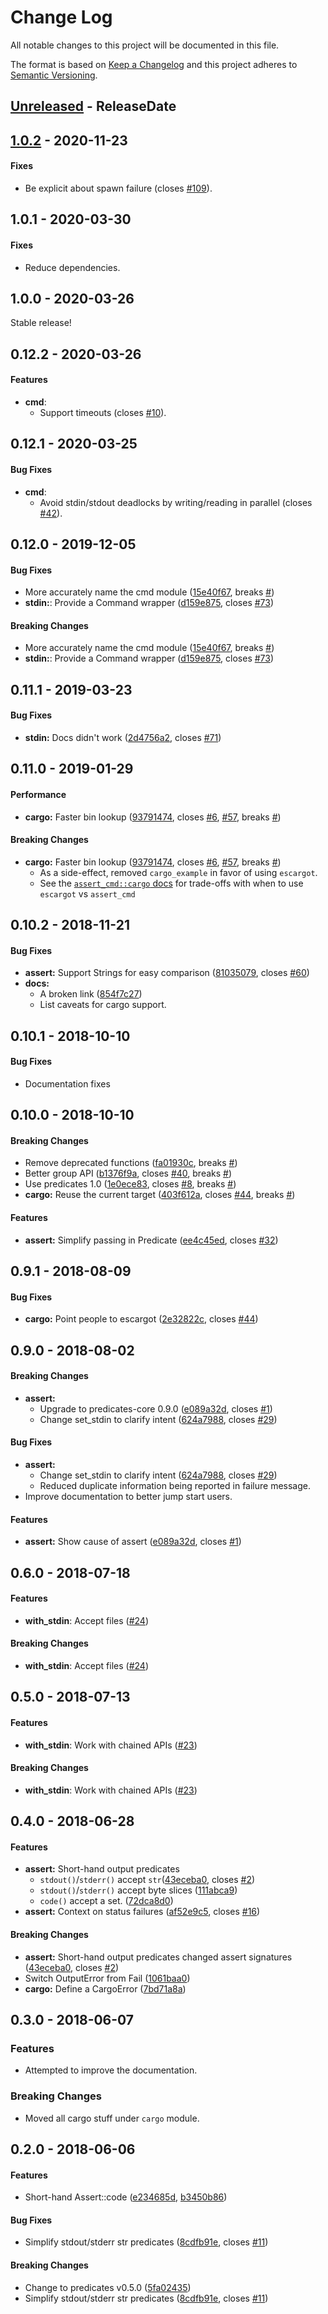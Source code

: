 # Change Log
All notable changes to this project will be documented in this file.

The format is based on [Keep a Changelog](http://keepachangelog.com/)
and this project adheres to [Semantic Versioning](http://semver.org/).

<!-- next-header -->
## [Unreleased] - ReleaseDate

## [1.0.2] - 2020-11-23

#### Fixes

- Be explicit about spawn failure (closes [#109](https://github.com/assert-rs/assert_cmd/issues/109)).

## 1.0.1 - 2020-03-30

#### Fixes

- Reduce dependencies.

## 1.0.0 - 2020-03-26

Stable release!

## 0.12.2 - 2020-03-26

#### Features

* **cmd**:
  * Support timeouts (closes [#10](https://github.com/assert-rs/assert_cmd/issues/20)).

## 0.12.1 - 2020-03-25


#### Bug Fixes

* **cmd**:
  * Avoid stdin/stdout deadlocks by writing/reading in parallel (closes [#42](https://github.com/assert-rs/assert_cmd/issues/42)).

## 0.12.0 - 2019-12-05


#### Bug Fixes

*   More accurately name the cmd module ([15e40f67](https://github.com/assert-rs/assert_cmd/commit/15e40f6744b174e07c4fb4bd7703eb77d6e896ee), breaks [#](https://github.com/assert-rs/assert_cmd/issues/))
* **stdin:**:  Provide a Command wrapper ([d159e875](https://github.com/assert-rs/assert_cmd/commit/d159e875aee71841198c67cd1a4e848b8bb9e465), closes [#73](https://github.com/assert-rs/assert_cmd/issues/73))

#### Breaking Changes

*   More accurately name the cmd module ([15e40f67](https://github.com/assert-rs/assert_cmd/commit/15e40f6744b174e07c4fb4bd7703eb77d6e896ee), breaks [#](https://github.com/assert-rs/assert_cmd/issues/))
* **stdin:**:  Provide a Command wrapper ([d159e875](https://github.com/assert-rs/assert_cmd/commit/d159e875aee71841198c67cd1a4e848b8bb9e465), closes [#73](https://github.com/assert-rs/assert_cmd/issues/73))



## 0.11.1 - 2019-03-23


#### Bug Fixes

* **stdin:**  Docs didn't work ([2d4756a2](https://github.com/assert-rs/assert_cmd/commit/2d4756a2e20cafd5fa8904090eee53798a825196), closes [#71](https://github.com/assert-rs/assert_cmd/issues/71))



## 0.11.0 - 2019-01-29


#### Performance

* **cargo:**  Faster bin lookup ([93791474](https://github.com/assert-rs/assert_cmd/commit/9379147429ff1eb8cb0766c696d1ae6141b66a33), closes [#6](https://github.com/assert-rs/assert_cmd/issues/6), [#57](https://github.com/assert-rs/assert_cmd/issues/57), breaks [#](https://github.com/assert-rs/assert_cmd/issues/))

#### Breaking Changes

* **cargo:**  Faster bin lookup ([93791474](https://github.com/assert-rs/assert_cmd/commit/9379147429ff1eb8cb0766c696d1ae6141b66a33), closes [#6](https://github.com/assert-rs/assert_cmd/issues/6), [#57](https://github.com/assert-rs/assert_cmd/issues/57), breaks [#](https://github.com/assert-rs/assert_cmd/issues/))
  * As a side-effect, removed `cargo_example` in favor of using `escargot`.
  * See the [`assert_cmd::cargo` docs](https://docs.rs/assert_cmd/0.11.0/assert_cmd/cargo/index.html) for trade-offs with when to use `escargot` vs `assert_cmd`


## 0.10.2 - 2018-11-21


#### Bug Fixes

* **assert:**  Support Strings for easy comparison ([81035079](https://github.com/assert-rs/assert_cmd/commit/810350793df04ad4e3a7f6d760f23158432c5bb6), closes [#60](https://github.com/assert-rs/assert_cmd/issues/60))
* **docs:**
  * A broken link ([854f7c27](https://github.com/assert-rs/assert_cmd/commit/854f7c278b4977d3f24c47c208766f85bab81a18))
  * List caveats for cargo support.



## 0.10.1 - 2018-10-10


#### Bug Fixes

* Documentation fixes


## 0.10.0 - 2018-10-10


#### Breaking Changes

*   Remove deprecated functions ([fa01930c](https://github.com/assert-rs/assert_cmd/commit/fa01930cb9933d8b1ac024773a8bbf7330783507), breaks [#](https://github.com/assert-rs/assert_cmd/issues/))
*   Better group API ([b1376f9a](https://github.com/assert-rs/assert_cmd/commit/b1376f9a29cbf093c17d1e3a641ee73aa5524e58), closes [#40](https://github.com/assert-rs/assert_cmd/issues/40), breaks [#](https://github.com/assert-rs/assert_cmd/issues/))
*   Use predicates 1.0 ([1e0ece83](https://github.com/assert-rs/assert_cmd/commit/1e0ece8324dccb5d02c42c62b1ab2dea8032a924), closes [#8](https://github.com/assert-rs/assert_cmd/issues/8), breaks [#](https://github.com/assert-rs/assert_cmd/issues/))
* **cargo:**  Reuse the current target ([403f612a](https://github.com/assert-rs/assert_cmd/commit/403f612ab66e7ccacc28c59ca1c52a5c230d4f9b), closes [#44](https://github.com/assert-rs/assert_cmd/issues/44), breaks [#](https://github.com/assert-rs/assert_cmd/issues/))

#### Features

* **assert:**  Simplify passing in Predicate<str> ([ee4c45ed](https://github.com/assert-rs/assert_cmd/commit/ee4c45ede885a57a2d2e2b5fe74801b12578893a), closes [#32](https://github.com/assert-rs/assert_cmd/issues/32))



## 0.9.1 - 2018-08-09


#### Bug Fixes

* **cargo:**  Point people to escargot ([2e32822c](https://github.com/assert-rs/assert_cmd/commit/2e32822ca22b4299a2a07a46ea431835c8f50401), closes [#44](https://github.com/assert-rs/assert_cmd/issues/44))



## 0.9.0 - 2018-08-02


#### Breaking Changes

* **assert:**
  *  Upgrade to predicates-core 0.9.0 ([e089a32d](https://github.com/assert-rs/assert_cmd/commit/e089a32d4fe1351a4a1958bd844ab49dccfbd826), closes [#1](https://github.com/assert-rs/assert_cmd/issues/1))
  *  Change set_stdin to clarify intent ([624a7988](https://github.com/assert-rs/assert_cmd/commit/624a7988a7527661cd821d7603fe18f5c1b49265), closes [#29](https://github.com/assert-rs/assert_cmd/issues/29))

#### Bug Fixes

* **assert:**
  * Change set_stdin to clarify intent ([624a7988](https://github.com/assert-rs/assert_cmd/commit/624a7988a7527661cd821d7603fe18f5c1b49265), closes [#29](https://github.com/assert-rs/assert_cmd/issues/29))
  * Reduced duplicate information being reported in failure message.
* Improve documentation to better jump start users.

#### Features

* **assert:**  Show cause of assert ([e089a32d](https://github.com/assert-rs/assert_cmd/commit/e089a32d4fe1351a4a1958bd844ab49dccfbd826), closes [#1](https://github.com/assert-rs/assert_cmd/issues/1))



## 0.6.0 - 2018-07-18


#### Features

* **with_stdin**: Accept files ([#24](https://github.com/assert-rs/assert_cmd/pull/24))

#### Breaking Changes

* **with_stdin**: Accept files ([#24](https://github.com/assert-rs/assert_cmd/pull/24))



## 0.5.0 - 2018-07-13


#### Features

* **with_stdin**: Work with chained APIs ([#23](https://github.com/assert-rs/assert_cmd/pull/23))

#### Breaking Changes

* **with_stdin**: Work with chained APIs ([#23](https://github.com/assert-rs/assert_cmd/pull/23))



## 0.4.0 - 2018-06-28


#### Features

* **assert:** Short-hand output predicates
  *  `stdout()`/`stderr()` accept `str`([43eceba0](https://github.com/assert-rs/assert_cmd/commit/43eceba04ad0d612f417fc46d140795115895204), closes [#2](https://github.com/assert-rs/assert_cmd/issues/2))
  *  `stdout()`/`stderr()` accept byte slices ([111abca9](https://github.com/assert-rs/assert_cmd/commit/111abca91db0e1d6ea6a6b94566f7b3425131a64))
  *  `code()` accept a set. ([72dca8d0](https://github.com/assert-rs/assert_cmd/commit/72dca8d00d8084a6b9fd2c5566c1e9543db58b83))
* **assert:** Context on status failures ([af52e9c5](https://github.com/assert-rs/assert_cmd/commit/af52e9c52edf3684db0f5ce23cbaa4650d0118a1), closes [#16](https://github.com/assert-rs/assert_cmd/issues/16))

#### Breaking Changes

* **assert:** Short-hand output predicates changed assert signatures ([43eceba0](https://github.com/assert-rs/assert_cmd/commit/43eceba04ad0d612f417fc46d140795115895204), closes [#2](https://github.com/assert-rs/assert_cmd/issues/2))
* Switch OutputError from Fail ([1061baa0](https://github.com/assert-rs/assert_cmd/commit/1061baa03fadc70924a2bf2d0640ef679dc7178d))
* **cargo:**  Define a CargoError ([7bd71a8a](https://github.com/assert-rs/assert_cmd/commit/7bd71a8a67c5a29a35f3876ef49204681eca1ef6))



## 0.3.0 - 2018-06-07

### Features

* Attempted to improve the documentation.

### Breaking Changes

* Moved all cargo stuff under `cargo` module.


## 0.2.0 - 2018-06-06


#### Features

*   Short-hand Assert::code ([e234685d](https://github.com/assert-rs/assert_cmd/commit/e234685d940b8b4df7b589d13d3014356965d5ef), [b3450b86](https://github.com/assert-rs/assert_cmd/commit/b3450b861ee08c529e86dbf857b7685e8697b275))

#### Bug Fixes

*  Simplify stdout/stderr str predicates ([8cdfb91e](https://github.com/assert-rs/assert_cmd/commit/8cdfb91e0f7a535d3d2b9fbb21f0df5d236a0f0a), closes [#11](https://github.com/assert-rs/assert_cmd/issues/11))

#### Breaking Changes

*   Change to predicates v0.5.0 ([5fa02435](https://github.com/assert-rs/assert_cmd/commit/5fa02435ffee0a3fb5f94fa374437ae71201f7d7))
*   Simplify stdout/stderr str predicates ([8cdfb91e](https://github.com/assert-rs/assert_cmd/commit/8cdfb91e0f7a535d3d2b9fbb21f0df5d236a0f0a), closes [#11](https://github.com/assert-rs/assert_cmd/issues/11))


<!-- next-url -->
[Unreleased]: https://github.com/assert-rs/predicates-rs/compare/v1.0.2...HEAD
[1.0.2]: https://github.com/assert-rs/assert_cmd/compare/v1.0.1...v1.0.2
